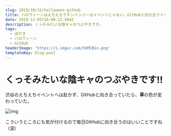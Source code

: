 ```yaml
---
slug: 2019/10/31/halloween-github
title: ハロウィーンはえちえちでチンパンジーなイベントじゃない。GitHubと向き合うイベントだ
date: 2019-11-05T16:09:12.044Z
description: くっそみたいな陰キャのつぶやきです。
tags:
  - ぼやき
  - ハロウィーン
  - GitHub
headerImage: 'https://i.imgur.com/hXMlB1n.png'
templateKey: blog-post
---
```

# くっそみたいな陰キャのつぶやきです!!

渋谷のえちえちイベントへは赴かず、GitHubと向き合っていたら、**草**の色が変わっていた。

![img](https://i.imgur.com/hXMlB1n.png)

こういうところにも気が付けるので毎日GitHubに向き合うのはいいことですね（涙）
